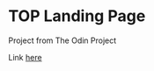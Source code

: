 # TOP Landing Page

Project from The Odin Project

Link [here](https://www.theodinproject.com/lessons/foundations-landing-page)

